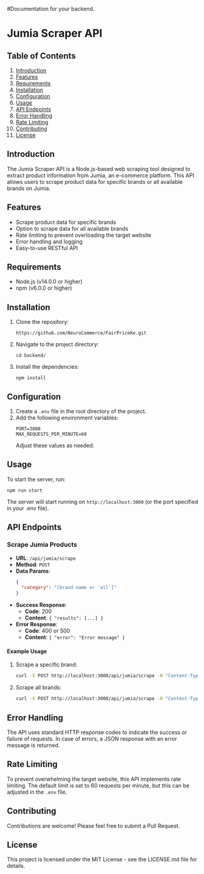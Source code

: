 #Documentation for your backend.

# Jumia Scraper API

## Table of Contents
1. [Introduction](#introduction)
2. [Features](#features)
3. [Requirements](#requirements)
4. [Installation](#installation)
5. [Configuration](#configuration)
6. [Usage](#usage)
7. [API Endpoints](#api-endpoints)
8. [Error Handling](#error-handling)
9. [Rate Limiting](#rate-limiting)
10. [Contributing](#contributing)
11. [License](#license)

## Introduction

The Jumia Scraper API is a Node.js-based web scraping tool designed to extract product information from Jumia, an e-commerce platform. This API allows users to scrape product data for specific brands or all available brands on Jumia.

## Features

- Scrape product data for specific brands
- Option to scrape data for all available brands
- Rate limiting to prevent overloading the target website
- Error handling and logging
- Easy-to-use RESTful API

## Requirements

- Node.js (v14.0.0 or higher)
- npm (v6.0.0 or higher)

## Installation

1. Clone the repository:
   ```
   https://github.com/NeuroCommerce/FairPriceKe.git
   ```

2. Navigate to the project directory:
   ```
   cd backend/
   ```

3. Install the dependencies:
   ```
   npm install
   ```

## Configuration

1. Create a `.env` file in the root directory of the project.
2. Add the following environment variables:
   ```
   PORT=3000
   MAX_REQUESTS_PER_MINUTE=60
   ```
   Adjust these values as needed.

## Usage

To start the server, run:

```
npm run start
```

The server will start running on `http://localhost:3000` (or the port specified in your .env file).

## API Endpoints

### Scrape Jumia Products

- **URL**: `/api/jumia/scrape`
- **Method**: `POST`
- **Data Params**:
  ```json
  {
    "category": "[brand name or 'all']"
  }
  ```
- **Success Response**:
  - **Code**: 200
  - **Content**: `{ "results": [...] }`
- **Error Response**:
  - **Code**: 400 or 500
  - **Content**: `{ "error": "Error message" }`

#### Example Usage

1. Scrape a specific brand:
   ```bash
   curl -X POST http://localhost:3000/api/jumia/scrape -H "Content-Type: application/json" -d '{"category": "infinix"}'
   ```

2. Scrape all brands:
   ```bash
   curl -X POST http://localhost:3000/api/jumia/scrape -H "Content-Type: application/json" -d '{"category": "all"}'
   ```

## Error Handling

The API uses standard HTTP response codes to indicate the success or failure of requests. In case of errors, a JSON response with an error message is returned.

## Rate Limiting

To prevent overwhelming the target website, this API implements rate limiting. The default limit is set to 60 requests per minute, but this can be adjusted in the `.env` file.

## Contributing

Contributions are welcome! Please feel free to submit a Pull Request.

## License

This project is licensed under the MIT License - see the LICENSE.md file for details.
